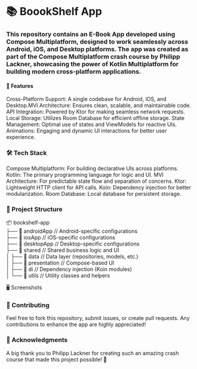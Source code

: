 # 📚 BoookShelf App

### This repository contains an E-Book App developed using Compose Multiplatform, designed to work seamlessly across Android, iOS, and Desktop platforms. The app was created as part of the Compose Multiplatform crash course by Philipp Lackner, showcasing the power of Kotlin Multiplatform for building modern cross-platform applications.

#### 🚀 Features

Cross-Platform Support: A single codebase for Android, iOS, and Desktop.MVI Architecture:
Ensures clean, scalable, and maintainable code.
API Integration: Powered by Ktor for making seamless network requests.
Local Storage: Utilizes Room Database for efficient offline storage.
State Management: Optimal use of states and ViewModels for reactive UIs.
Animations: Engaging and dynamic UI interactions for better user experience.

### 🛠️ Tech Stack

Compose Multiplatform: For building declarative UIs across platforms.
Kotlin: The primary programming language for logic and UI.
MVI Architecture: For predictable state flow and separation of concerns.
Ktor: Lightweight HTTP client for API calls.
Koin: Dependency injection for better modularization.
Room Database: Local database for persistent storage.

### 📂 Project Structure

📦 bookshelf-app  
├── 📂 androidApp       // Android-specific configurations  
├── 📂 iosApp           // iOS-specific configurations  
├── 📂 desktopApp       // Desktop-specific configurations  
├── 📂 shared            // Shared business logic and UI  
│   ├── 📂 data          // Data layer (repositories, models, etc.)  
│   ├── 📂 presentation            // Compose-based UI  
│   ├── 📂 di            // Dependency injection (Koin modules)  
│   └── 📂 utils         // Utility classes and helpers  

🖥️ Screenshots


### 🤝 Contributing

Feel free to fork this repository, submit issues, or create pull requests. Any contributions to enhance the app are highly appreciated!

### 🌟 Acknowledgments

A big thank you to Philipp Lackner for creating such an amazing crash course that made this project possible! 🎉
